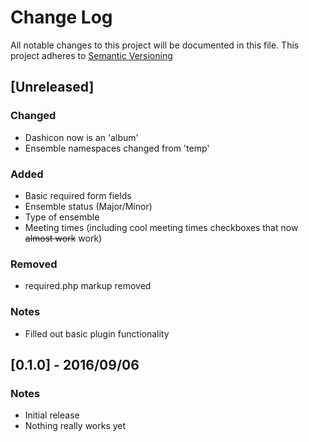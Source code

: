# Change Log
All notable changes to this project will be documented in this file.
This project adheres to [Semantic Versioning](http://semver.org/)


## [Unreleased]
### Changed
- Dashicon now is an 'album'
- Ensemble namespaces changed from 'temp'

### Added
- Basic required form fields
-   Ensemble status (Major/Minor)
-   Type of ensemble
-   Meeting times (including cool meeting times checkboxes that now ~~almost work~~ work)

### Removed
- required.php markup removed

### Notes
- Filled out basic plugin functionality

## [0.1.0] - 2016/09/06
### Notes
- Initial release
- Nothing really works yet